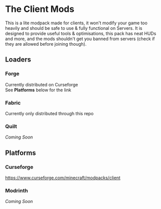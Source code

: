 # The Client Mods
This is a lite modpack made for clients, it won't modify your game too heavily and should be safe to use & fully functional on Servers. It is designed to provide useful tools & optimisations, this pack has neat HUDs and more, and the mods shouldn't get you banned from servers (check if they are allowed before joining though). 

## Loaders
### Forge
Currently distributed on Curseforge  
See **Platforms** below for the link
### Fabric
Currently only distributed through this repo
### Quilt
*Coming Soon*

## Platforms
### Curseforge
https://www.curseforge.com/minecraft/modpacks/client
### Modrinth
*Coming Soon*
